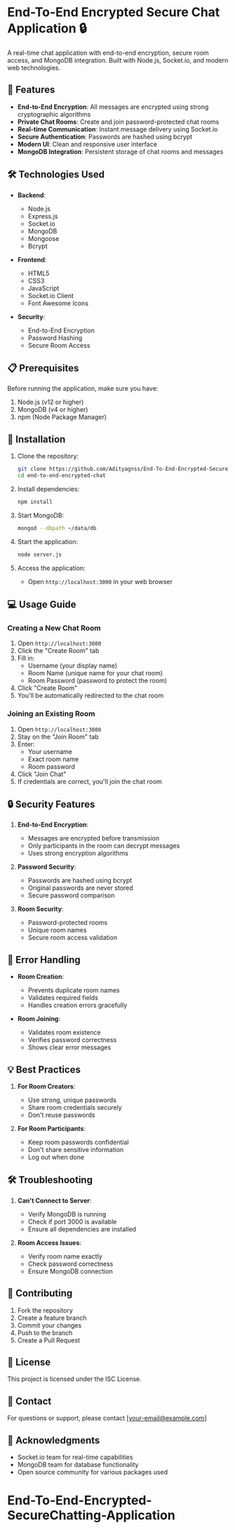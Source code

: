 # End-To-End Encrypted Secure Chat Application 🔒

A real-time chat application with end-to-end encryption, secure room access, and MongoDB integration. Built with Node.js, Socket.io, and modern web technologies.

## 🌟 Features

- **End-to-End Encryption**: All messages are encrypted using strong cryptographic algorithms
- **Private Chat Rooms**: Create and join password-protected chat rooms
- **Real-time Communication**: Instant message delivery using Socket.io
- **Secure Authentication**: Passwords are hashed using bcrypt
- **Modern UI**: Clean and responsive user interface
- **MongoDB Integration**: Persistent storage of chat rooms and messages

## 🛠️ Technologies Used

- **Backend**:
  - Node.js
  - Express.js
  - Socket.io
  - MongoDB
  - Mongoose
  - Bcrypt

- **Frontend**:
  - HTML5
  - CSS3
  - JavaScript
  - Socket.io Client
  - Font Awesome Icons

- **Security**:
  - End-to-End Encryption
  - Password Hashing
  - Secure Room Access

## 📋 Prerequisites

Before running the application, make sure you have:

1. Node.js (v12 or higher)
2. MongoDB (v4 or higher)
3. npm (Node Package Manager)

## 🚀 Installation

1. Clone the repository:
   ```bash
   git clone https://github.com/Adityagnss/End-To-End-Encrypted-SecureChatting-Application.git
   cd end-to-end-encrypted-chat
   ```

2. Install dependencies:
   ```bash
   npm install
   ```

3. Start MongoDB:
   ```bash
   mongod --dbpath ~/data/db
   ```

4. Start the application:
   ```bash
   node server.js
   ```

5. Access the application:
   - Open `http://localhost:3000` in your web browser

## 💻 Usage Guide

### Creating a New Chat Room

1. Open `http://localhost:3000`
2. Click the "Create Room" tab
3. Fill in:
   - Username (your display name)
   - Room Name (unique name for your chat room)
   - Room Password (password to protect the room)
4. Click "Create Room"
5. You'll be automatically redirected to the chat room

### Joining an Existing Room

1. Open `http://localhost:3000`
2. Stay on the "Join Room" tab
3. Enter:
   - Your username
   - Exact room name
   - Room password
4. Click "Join Chat"
5. If credentials are correct, you'll join the chat room

## 🔒 Security Features

1. **End-to-End Encryption**:
   - Messages are encrypted before transmission
   - Only participants in the room can decrypt messages
   - Uses strong encryption algorithms

2. **Password Security**:
   - Passwords are hashed using bcrypt
   - Original passwords are never stored
   - Secure password comparison

3. **Room Security**:
   - Password-protected rooms
   - Unique room names
   - Secure room access validation

## 🚦 Error Handling

- **Room Creation**:
  - Prevents duplicate room names
  - Validates required fields
  - Handles creation errors gracefully

- **Room Joining**:
  - Validates room existence
  - Verifies password correctness
  - Shows clear error messages

## 💡 Best Practices

1. **For Room Creators**:
   - Use strong, unique passwords
   - Share room credentials securely
   - Don't reuse passwords

2. **For Room Participants**:
   - Keep room passwords confidential
   - Don't share sensitive information
   - Log out when done

## 🛠️ Troubleshooting

1. **Can't Connect to Server**:
   - Verify MongoDB is running
   - Check if port 3000 is available
   - Ensure all dependencies are installed

2. **Room Access Issues**:
   - Verify room name exactly
   - Check password correctness
   - Ensure MongoDB connection

## 🤝 Contributing

1. Fork the repository
2. Create a feature branch
3. Commit your changes
4. Push to the branch
5. Create a Pull Request

## 📝 License

This project is licensed under the ISC License.

## 👥 Contact

For questions or support, please contact [your-email@example.com]

## 🙏 Acknowledgments

- Socket.io team for real-time capabilities
- MongoDB team for database functionality
- Open source community for various packages used
# End-To-End-Encrypted-SecureChatting-Application
